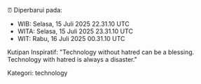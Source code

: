 ⏰ Diperbarui pada:
- WIB: Selasa, 15 Juli 2025 22.31.10 UTC
- WITA: Selasa, 15 Juli 2025 23.31.10 UTC
- WIT: Rabu, 16 Juli 2025 00.31.10 UTC

Kutipan Inspiratif:
"Technology without hatred can be a blessing. Technology with hatred is always a disaster."


Kategori: technology


